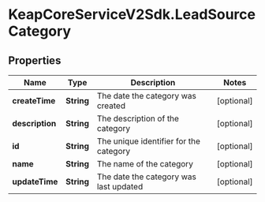 # KeapCoreServiceV2Sdk.LeadSourceCategory

## Properties

Name | Type | Description | Notes
------------ | ------------- | ------------- | -------------
**createTime** | **String** | The date the category was created | [optional] 
**description** | **String** | The description of the category | [optional] 
**id** | **String** | The unique identifier for the category | [optional] 
**name** | **String** | The name of the category | [optional] 
**updateTime** | **String** | The date the category was last updated | [optional] 


